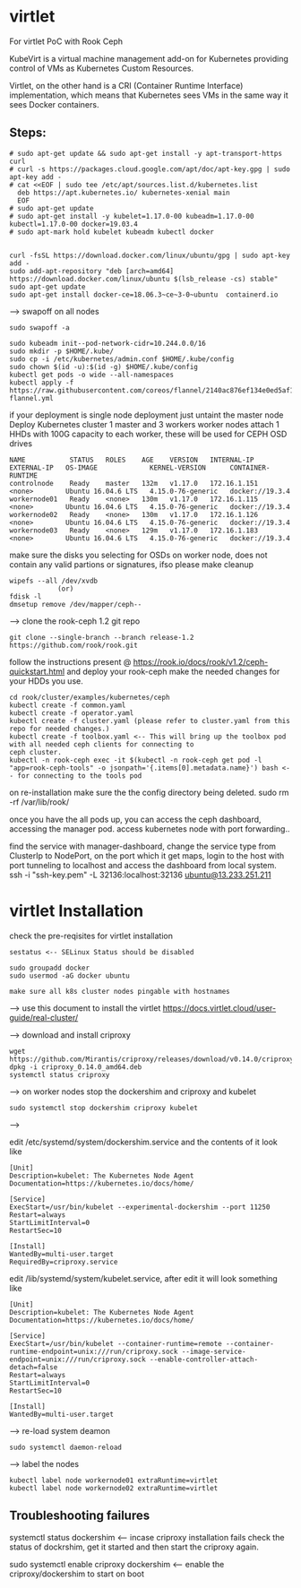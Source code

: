 # virtlet
For virtlet PoC with Rook Ceph

KubeVirt is a virtual machine management add-on for Kubernetes providing control of VMs as Kubernetes Custom Resources. 

Virtlet, on the other hand is a CRI (Container Runtime Interface) implementation, which means that Kubernetes sees VMs in the same way it sees Docker containers.

Steps:
------

    # sudo apt-get update && sudo apt-get install -y apt-transport-https curl
    # curl -s https://packages.cloud.google.com/apt/doc/apt-key.gpg | sudo apt-key add -
    # cat <<EOF | sudo tee /etc/apt/sources.list.d/kubernetes.list
      deb https://apt.kubernetes.io/ kubernetes-xenial main
      EOF
    # sudo apt-get update
    # sudo apt-get install -y kubelet=1.17.0-00 kubeadm=1.17.0-00 kubectl=1.17.0-00 docker=19.03.4
    # sudo apt-mark hold kubelet kubeadm kubectl docker
    
    
    curl -fsSL https://download.docker.com/linux/ubuntu/gpg | sudo apt-key add -
    sudo add-apt-repository "deb [arch=amd64] https://download.docker.com/linux/ubuntu $(lsb_release -cs) stable"
    sudo apt-get update
    sudo apt-get install docker-ce=18.06.3~ce~3-0~ubuntu  containerd.io


--> swapoff on all nodes

    sudo swapoff -a
    
    sudo kubeadm init--pod-network-cidr=10.244.0.0/16
    sudo mkdir -p $HOME/.kube/
    sudo cp -i /etc/kubernetes/admin.conf $HOME/.kube/config
    sudo chown $(id -u):$(id -g) $HOME/.kube/config
    kubectl get pods -o wide --all-namespaces
    kubectl apply -f https://raw.githubusercontent.com/coreos/flannel/2140ac876ef134e0ed5af15c65e414cf26827915/Documentation/kube-flannel.yml


if your deployment is single node deployment just untaint the master node
Deploy Kubernetes cluster
1 master and 3 workers
worker nodes attach 1 HHDs with 100G capacity to each worker, these will be used for CEPH OSD drives

    NAME           STATUS   ROLES    AGE    VERSION   INTERNAL-IP    EXTERNAL-IP   OS-IMAGE             KERNEL-VERSION      CONTAINER-RUNTIME
    controlnode    Ready    master   132m   v1.17.0   172.16.1.151   <none>        Ubuntu 16.04.6 LTS   4.15.0-76-generic   docker://19.3.4
    workernode01   Ready    <none>   130m   v1.17.0   172.16.1.115   <none>        Ubuntu 16.04.6 LTS   4.15.0-76-generic   docker://19.3.4
    workernode02   Ready    <none>   130m   v1.17.0   172.16.1.126   <none>        Ubuntu 16.04.6 LTS   4.15.0-76-generic   docker://19.3.4
    workernode03   Ready    <none>   129m   v1.17.0   172.16.1.183   <none>        Ubuntu 16.04.6 LTS   4.15.0-76-generic   docker://19.3.4

make sure the disks you selecting for OSDs on worker node, does not contain any valid partions or signatures, ifso please make cleanup 
     
    wipefs --all /dev/xvdb
                (or)
    fdisk -l
    dmsetup remove /dev/mapper/ceph--
    
--> 
clone the rook-ceph 1.2 git repo
    
    git clone --single-branch --branch release-1.2 https://github.com/rook/rook.git

follow the instructions present @ https://rook.io/docs/rook/v1.2/ceph-quickstart.html and deploy your rook-ceph 
make the needed changes for your HDDs you use.

    cd rook/cluster/examples/kubernetes/ceph
    kubectl create -f common.yaml
    kubectl create -f operator.yaml
    kubectl create -f cluster.yaml (please refer to cluster.yaml from this repo for needed changes.)
    kubectl create -f toolbox.yaml <-- This will bring up the toolbox pod with all needed ceph clients for connecting to 
    ceph cluster.
    kubectl -n rook-ceph exec -it $(kubectl -n rook-ceph get pod -l "app=rook-ceph-tools" -o jsonpath='{.items[0].metadata.name}') bash <-- for connecting to the tools pod


on re-installation make sure the the config directory being deleted.
    sudo rm -rf /var/lib/rook/

once you have the all pods up, you can access the ceph dashboard, accessing the manager pod. access kubernetes node with port forwarding..

find the service with manager-dashboard, change the service type from ClusterIp to NodePort, on the port which it get maps, login to the host with port tunneling to localhost and access the dashboard from local system.
               ssh -i "ssh-key.pem" -L 32136:localhost:32136 ubuntu@13.233.251.211
               
virtlet Installation
====================

check the pre-reqisites for virtlet installation

    sestatus <-- SELinux Status should be disabled
    
    sudo groupadd docker
    sudo usermod -aG docker ubuntu

    make sure all k8s cluster nodes pingable with hostnames

--> use this document to install the virtlet https://docs.virtlet.cloud/user-guide/real-cluster/

-->
   download and install criproxy
   
    wget https://github.com/Mirantis/criproxy/releases/download/v0.14.0/criproxy_0.14.0_amd64.deb
    dpkg -i criproxy_0.14.0_amd64.deb
    systemctl status criproxy
    
-->
   on worker nodes stop the dockershim and criproxy and kubelet  
   
    sudo systemctl stop dockershim criproxy kubelet
-->

   edit /etc/systemd/system/dockershim.service and the contents of it look like
    
    [Unit]
    Description=kubelet: The Kubernetes Node Agent
    Documentation=https://kubernetes.io/docs/home/

    [Service]
    ExecStart=/usr/bin/kubelet --experimental-dockershim --port 11250
    Restart=always
    StartLimitInterval=0
    RestartSec=10

    [Install]
    WantedBy=multi-user.target
    RequiredBy=criproxy.service
   
   edit /lib/systemd/system/kubelet.service, after edit it will look something like
   
   
    [Unit]
    Description=kubelet: The Kubernetes Node Agent
    Documentation=https://kubernetes.io/docs/home/

    [Service]
    ExecStart=/usr/bin/kubelet --container-runtime=remote --container-runtime-endpoint=unix:///run/criproxy.sock --image-service-endpoint=unix:///run/criproxy.sock --enable-controller-attach-detach=false
    Restart=always
    StartLimitInterval=0
    RestartSec=10

    [Install]
    WantedBy=multi-user.target

--> 
  re-load system deamon 
  
    sudo systemctl daemon-reload
  
-->
   label the nodes 
   
    kubectl label node workernode01 extraRuntime=virtlet
    kubectl label node workernode02 extraRuntime=virtlet

Troubleshooting failures
------------------------

systemctl status dockershim <-- incase criproxy installation fails check the status of dockrshim, get it started and then  start the criproxy again.

sudo systemctl enable criproxy dockershim <-- enable the criproxy/dockershim to start on boot

